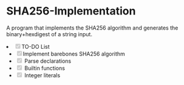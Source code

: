 # SHA256-Implementation
A program that implements the SHA256 algorithm and generates the binary+hexdigest of a string input.

<li class="task-list-item"><input type="checkbox" id="" disabled="" class="task-list-item-checkbox" checked="">TO-DO List<br>
<ul class="contains-task-list">
<li class="task-list-item"><input type="checkbox" id="" disabled="" class="task-list-item-checkbox" checked="">Implement barebones SHA256 algorithm</li>
<li class="task-list-item"><input type="checkbox" id="" disabled="" class="task-list-item-checkbox" checked=""> Parse declarations</li>
<li class="task-list-item"><input type="checkbox" id="" disabled="" class="task-list-item-checkbox" checked=""> Builtin functions</li>
<li class="task-list-item"><input type="checkbox" id="" disabled="" class="task-list-item-checkbox" checked=""> Integer literals</li>
</ul>
</li>
